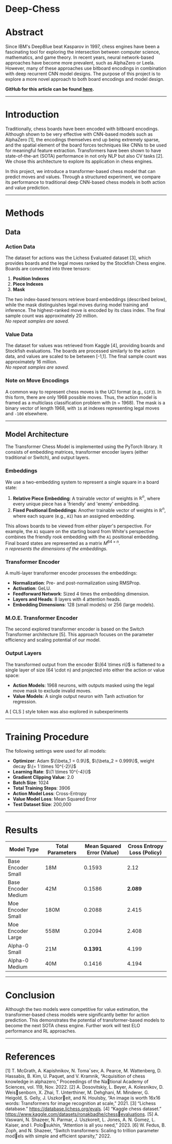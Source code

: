 # Deep-Chess
# Abstract

Since IBM's DeepBlue beat Kasparov in 1997, chess engines have been a fascinating tool for exploring the intersection between computer science, mathematics, and game theory. In recent years, neural network-based approaches have become more prevalent, such as AlphaZero or Leela. However, many of these approaches use bitboard encodings in combination with deep recurrent CNN model designs. The purpose of this project is to explore a more novel approach to both board encodings and model design.

**GitHub for this article can be found [here](https://github.com/JoeyNiestroy/TransformerChessEngine).**

---

# Introduction

Traditionally, chess boards have been encoded with bitboard encodings. Although shown to be very effective with CNN-based models such as AlphaZero [1], the encodings themselves end up being extremely sparse, and the spatial element of the board forces techniques like CNNs to be used for meaningful feature extraction. Transformers have been shown to have state-of-the-art (SOTA) performance in not only NLP but also CV tasks [2]. We chose this architecture to explore its application in chess engines.  

In this project, we introduce a transformer-based chess model that can predict moves and values. Through a structured experiment, we compare its performance to traditional deep CNN-based chess models in both action and value prediction.

---

# Methods

## Data

### Action Data

The dataset for actions was the Lichess Evaluated dataset [3], which provides boards and the legal moves ranked by the Stockfish Chess engine. Boards are converted into three tensors:  

1. **Position Indexes**  
2. **Piece Indexes**  
3. **Mask**  

The two index-based tensors retrieve board embeddings (described below), while the mask distinguishes legal moves during model training and inference. The highest-ranked move is encoded by its class index. The final sample count was approximately 20 million.  
*No repeat samples are saved.*

### Value Data

The dataset for values was retrieved from Kaggle [4], providing boards and Stockfish evaluations. The boards are processed similarly to the action data, and values are scaled to be between [-1,1]. The final sample count was approximately 16 million.  
*No repeat samples are saved.*

### Note on Move Encodings

A common way to represent chess moves is the UCI format (e.g., `G1F3`). In this form, there are only 1968 possible moves. Thus, the action model is framed as a multiclass classification problem with \(n = 1968\). The mask is a binary vector of length 1968, with `1`s at indexes representing legal moves and `-100` elsewhere.

---

## Model Architecture

The Transformer Chess Model is implemented using the PyTorch library. It consists of embedding matrices, transformer encoder layers (either traditional or Switch), and output layers.

### Embeddings

We use a two-embedding system to represent a single square in a board state:

1. **Relative Piece Embedding**: A trainable vector of weights in $\mathbb{R}^n$, where every unique piece has a 'friendly' and 'enemy' embedding.  
2. **Fixed Positional Embeddings**: Another trainable vector of weights in $\mathbb{R}^n$, where each square (e.g., `A1`) has an assigned embedding.  

This allows boards to be viewed from either player's perspective. For example, the `A1` square on the starting board from White's perspective combines the friendly rook embedding with the `A1` positional embedding. Final board states are represented as a matrix $M^{64 \times n}$.  
*$n$ represents the dimensions of the embeddings.*

### Transformer Encoder

A multi-layer transformer encoder processes the embeddings:

- **Normalization**: Pre- and post-normalization using RMSProp.  
- **Activation**: GeLU.  
- **Feedforward Network**: Sized 4 times the embedding dimension.  
- **Layers and Heads**: 8 layers with 4 attention heads.  
- **Embedding Dimensions**: 128 (small models) or 256 (large models).  

### M.O.E. Transformer Encoder

The second explored transformer encoder is based on the Switch Transformer architecture [5]. This approach focuses on the parameter efficiency and scaling potential of our model.

### Output Layers

The transformed output from the encoder $\(64 \times n\)$ is flattened to a single layer of size \(64 \cdot n\) and projected into either the action or value space:

- **Action Models**: 1968 neurons, with outputs masked using the legal move mask to exclude invalid moves.  
- **Value Models**: A single output neuron with Tanh activation for regression.

A [ CLS ] style token was also explored in subexperiments 

---

# Training Procedure

The following settings were used for all models:

- **Optimizer**: Adam $\(\beta_1 = 0.9\)$, $\(\beta_2 = 0.999\)$, weight decay $\(= 1 \times 10^{-2}\)$  
- **Learning Rate**: $\(1 \times 10^{-4}\)$  
- **Gradient Clipping Value**: 2.0  
- **Batch Size**: 1024  
- **Total Training Steps**: 3906  
- **Action Model Loss**: Cross-Entropy  
- **Value Model Loss**: Mean Squared Error  
- **Test Dataset Size**: 200,000  

---

# Results

| **Model Type**          | **Total Parameters** | **Mean Squared Error (Value)** | **Cross Entropy Loss (Policy)** |
|--------------------------|----------------------|--------------------------------|----------------------------------|
| Base Encoder Small       | 18M                 | 0.1593                         | 2.12                            |
| Base Encoder Medium      | 42M                 | 0.1586                         | **2.089**                       |
| Moe Encoder Small        | 180M                | 0.2088                         | 2.415                           |
| Moe Encoder Large        | 558M                | 0.2094                         | 2.408                           |
| Alpha-0 Small            | 21M                 | **0.1391**                     | 4.199                           |
| Alpha-0 Medium           | 40M                 | 0.1416                         | 4.194                           |

---

# Conclusion

Although the two models were competitive for value estimation, the transformer-based chess models were significantly better for action prediction. This demonstrates the potential of transformer-based models to become the next SOTA chess engine. Further work will test ELO performance and RL approaches.

---

# References

[1] T. McGrath, A. Kapishnikov, N. Tomaˇsev,
A. Pearce, M. Wattenberg, D. Hassabis, B. Kim,
U. Paquet, and V. Kramnik, “Acquisition of chess
knowledge in alphazero,” Proceedings of the National Academy of Sciences, vol. 119, Nov. 2022.
[2] A. Dosovitskiy, L. Beyer, A. Kolesnikov, D. Weissenborn, X. Zhai, T. Unterthiner, M. Dehghani,
M. Minderer, G. Heigold, S. Gelly, J. Uszkoreit, and N. Houlsby, “An image is worth 16x16
words: Transformers for image recognition at
scale,” 2021.
[3] “Lichess database.”
https://database.lichess.org/evals.
[4] “Kaggle chess dataset.”
https://www.kaggle.com/datasets/ronakbadhe/chessevaluations.
[5] A. Vaswani, N. Shazeer, N. Parmar, J. Uszkoreit,
L. Jones, A. N. Gomez, L. Kaiser, and I. Polosukhin, “Attention is all you need,” 2023.
[6] W. Fedus, B. Zoph, and N. Shazeer, “Switch
transformers: Scaling to trillion parameter models with simple and efficient sparsity,” 2022.
